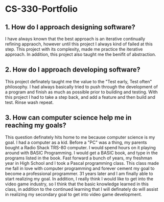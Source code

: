 # CS-330-Portfolio

## 1.  How do I approach designing software?

I have always known that the best approach is an iterative continually refining
appraoch, however until this project I always kind of failed at this step.  This
project with its complexity, made me practice the iterative approach.  In
addition, this project also taught me the benifit of abstraction.

## 2.  How do I approach developing software?

This project definately taught me the value to the "Test early, Test often" 
philosophy.  I had always basically tried to push through the development of a
program and finish as much as possible prior to building and testing.  With this
project I had to take a step back, and add a feature and then build and test.  Rinse
wash repeat.

## 3.  How can computer science help me in reaching my goals?

This question definately hits home to me because computer science is my goal.  I 
had a computer as a kid.  Before a "PC" was a thing, my parents bought a Radio
Shack TRS-80 computer.  I would spend hours on it playing around with BASIC Programming.
I would get a BASIC book, and type in the programs listed in the book.  Fast 
forward a bunch of years, my freshman year in High School and I took a Pascal
programming class.  This class made me fall in love with computer programming and 
forever cement my goal to become a professional programmer.  31 years later and I am 
finally able to start realizing my goal.  In addition, I really think I would like
to get into the video game industry, so I think that the basic knowledge learned
in this class, in addition to the continued learning that I will definately do will
assist in realizing my secondary goal to get into video game development.